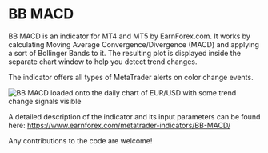 # BB MACD

BB MACD is an indicator for MT4 and MT5 by EarnForex.com. It works by calculating Moving Average Convergence/Divergence (MACD) and applying a sort of Bollinger Bands to it. The resulting plot is displayed inside the separate chart window to help you detect trend changes.

The indicator offers all types of MetaTrader alerts on color change events.

![BB MACD loaded onto the daily chart of EUR/USD with some trend change signals visible](https://github.com/EarnForex/BB-MACD/blob/main/README_Images/bb-macd-indicator-trend-change-metatrader.png)

A detailed description of the indicator and its input parameters can be found here:
https://www.earnforex.com/metatrader-indicators/BB-MACD/

Any contributions to the code are welcome!
